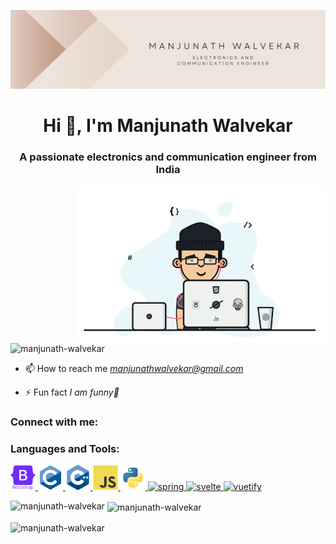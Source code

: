 ![logo](https://github.com/Manjunath-Walvekar/Manjunath-Walvekar/blob/main/Beige%20Modern%20Elegant%20Personal%20LinkedIn%20Banner.png)
<h1 align="center">Hi 👋, I'm Manjunath Walvekar</h1>
<h3 align="center">A passionate electronics and communication engineer from India</h3>

<img align="right" alt="coding" width="400" src="https://raw.githubusercontent.com/AlaeddineMessadi/AlaeddineMessadi/main/web-developer-chilling.gif"> 
<p align="left"> <img src="https://komarev.com/ghpvc/?username=manjunath-walvekar&label=Profile%20views&color=0e75b6&style=flat" alt="manjunath-walvekar" /> </p>

- 📫 How to reach me *manjunathwalvekar@gmail.com*

- ⚡ Fun fact *I am funny🤗*

<h3 align="left">Connect with me:</h3>
<p align="left">
</p>

<h3 align="left">Languages and Tools:</h3>
<p align="left"> <a href="https://getbootstrap.com" target="_blank" rel="noreferrer"> <img src="https://raw.githubusercontent.com/devicons/devicon/master/icons/bootstrap/bootstrap-plain-wordmark.svg" alt="bootstrap" width="40" height="40"/> </a> <a href="https://www.cprogramming.com/" target="_blank" rel="noreferrer"> <img src="https://raw.githubusercontent.com/devicons/devicon/master/icons/c/c-original.svg" alt="c" width="40" height="40"/> </a> <a href="https://www.w3schools.com/cpp/" target="_blank" rel="noreferrer"> <img src="https://raw.githubusercontent.com/devicons/devicon/master/icons/cplusplus/cplusplus-original.svg" alt="cplusplus" width="40" height="40"/> </a> <a href="https://developer.mozilla.org/en-US/docs/Web/JavaScript" target="_blank" rel="noreferrer"> <img src="https://raw.githubusercontent.com/devicons/devicon/master/icons/javascript/javascript-original.svg" alt="javascript" width="40" height="40"/> </a> <a href="https://www.python.org" target="_blank" rel="noreferrer"> <img src="https://raw.githubusercontent.com/devicons/devicon/master/icons/python/python-original.svg" alt="python" width="40" height="40"/> </a> <a href="https://spring.io/" target="_blank" rel="noreferrer"> <img src="https://www.vectorlogo.zone/logos/springio/springio-icon.svg" alt="spring" width="40" height="40"/> </a> <a href="https://svelte.dev" target="_blank" rel="noreferrer"> <img src="https://upload.wikimedia.org/wikipedia/commons/1/1b/Svelte_Logo.svg" alt="svelte" width="40" height="40"/> </a> <a href="https://vuetifyjs.com/en/" target="_blank" rel="noreferrer"> <img src="https://bestofjs.org/logos/vuetify.svg" alt="vuetify" width="40" height="40"/> </a> </p>

<p><img align="left" src="https://github-readme-stats.vercel.app/api/top-langs?username=manjunath-walvekar&show_icons=true&locale=en&layout=compact" alt="manjunath-walvekar" /></p>

<p>&nbsp;<img align="center" src="https://github-readme-stats.vercel.app/api?username=manjunath-walvekar&show_icons=true&locale=en" alt="manjunath-walvekar" /></p>

<p><img align="center" src="https://github-readme-streak-stats.herokuapp.com/?user=manjunath-walvekar&" alt="manjunath-walvekar" /></p>


<!--
**Manjunath-Walvekar/Manjunath-Walvekar** is a ✨ _special_ ✨ repository because its `README.md` (this file) appears on your GitHub profile.

Here are some ideas to get you started:

- 🔭 I’m currently working on ...
- 🌱 I’m currently learning ...
- 👯 I’m looking to collaborate on ...
- 🤔 I’m looking for help with ...
- 💬 Ask me about ...
- 📫 How to reach me: ...
- 😄 Pronouns: ...
- ⚡ Fun fact: ...
-->
